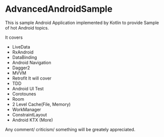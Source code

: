 # AdvancedAndroidSample

This is sample Android Application implemented by Kotlin to provide Sample of hot Android topics.

It covers
 - LiveData
 - RxAndroid
 - DataBinding
 - Android Navigation
 - Dagger2
 - MVVM
 - Retrofit
It will cover
  - TDD
  -  Android UI Test
  -  Corotounes
  -  Room
  -  2 Level Cache(File, Memory)
  -  WorkManager
  -  ConstraintLayout
  -  Android KTX (More)
 
Any comment/ criticism/ something will be greately appreciated.
